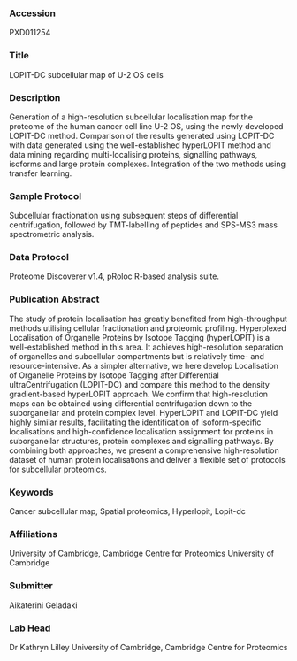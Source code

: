 ### Accession
PXD011254

### Title
LOPIT-DC subcellular map of U-2 OS cells

### Description
Generation of a high-resolution subcellular localisation map for the proteome of the human cancer cell line U-2 OS, using the newly developed LOPIT-DC method. Comparison of the results generated using LOPIT-DC with data generated using the well-established hyperLOPIT method and data mining regarding multi-localising proteins, signalling pathways, isoforms and large protein complexes. Integration of the two methods using transfer learning.

### Sample Protocol
Subcellular fractionation using subsequent steps of differential centrifugation, followed by TMT-labelling of peptides and SPS-MS3 mass spectrometric analysis.

### Data Protocol
Proteome Discoverer v1.4, pRoloc R-based analysis suite.

### Publication Abstract
The study of protein localisation has greatly benefited from high-throughput methods utilising cellular fractionation and proteomic profiling. Hyperplexed Localisation of Organelle Proteins by Isotope Tagging (hyperLOPIT) is a well-established method in this area. It achieves high-resolution separation of organelles and subcellular compartments but is relatively time- and resource-intensive. As a simpler alternative, we here develop Localisation of Organelle Proteins by Isotope Tagging after Differential ultraCentrifugation (LOPIT-DC) and compare this method to the density gradient-based hyperLOPIT approach. We confirm that high-resolution maps can be obtained using differential centrifugation down to the suborganellar and protein complex level. HyperLOPIT and LOPIT-DC yield highly similar results, facilitating the identification of isoform-specific localisations and high-confidence localisation assignment for proteins in suborganellar structures, protein complexes and signalling pathways. By combining both approaches, we present a comprehensive high-resolution dataset of human protein localisations and deliver a flexible set of protocols for subcellular proteomics.

### Keywords
Cancer subcellular map, Spatial proteomics, Hyperlopit, Lopit-dc

### Affiliations
University of Cambridge, Cambridge Centre for Proteomics
University of Cambridge

### Submitter
Aikaterini Geladaki

### Lab Head
Dr Kathryn Lilley
University of Cambridge, Cambridge Centre for Proteomics


